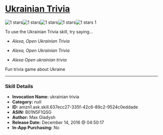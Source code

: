 # [Ukrainian Trivia](http://alexa.amazon.com/#skills/amzn1.ask.skill.637ecc27-335f-42c6-89c2-9524c0eddade)
![1 stars](../../images/ic_star_black_18dp_1x.png)![1 stars](../../images/ic_star_border_black_18dp_1x.png)![1 stars](../../images/ic_star_border_black_18dp_1x.png)![1 stars](../../images/ic_star_border_black_18dp_1x.png)![1 stars](../../images/ic_star_border_black_18dp_1x.png) 1

To use the Ukrainian Trivia skill, try saying...

* *Alexa, Open Ukrainian Trivia*

* *Alexa, Open Ukrainian Trivia*

* *Alexa Open ukrainian trivia*

Fun trivia game about Ukraine

***

### Skill Details

* **Invocation Name:** ukrainian trivia
* **Category:** null
* **ID:** amzn1.ask.skill.637ecc27-335f-42c6-89c2-9524c0eddade
* **ASIN:** B01N5F1QSG
* **Author:** Max Gladysh
* **Release Date:** December 14, 2016 @ 04:50:17
* **In-App Purchasing:** No
